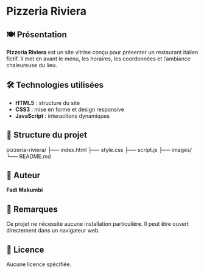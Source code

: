 # Pizzeria Riviera

## 🍽️ Présentation
**Pizzeria Riviera** est un site vitrine conçu pour présenter un restaurant italien fictif. Il met en avant le menu, les horaires, les coordonnées et l’ambiance chaleureuse du lieu.

## 🛠️ Technologies utilisées
- **HTML5** : structure du site
- **CSS3** : mise en forme et design responsive
- **JavaScript** : interactions dynamiques

## 📁 Structure du projet
pizzeria-riviera/ ├── index.html ├── style.css ├── script.js ├── images/ └── README.md
## 👤 Auteur
**Fadi Makumbi**

## 📌 Remarques
Ce projet ne nécessite aucune installation particulière. Il peut être ouvert directement dans un navigateur web.

## 📄 Licence
Aucune licence spécifiée.
